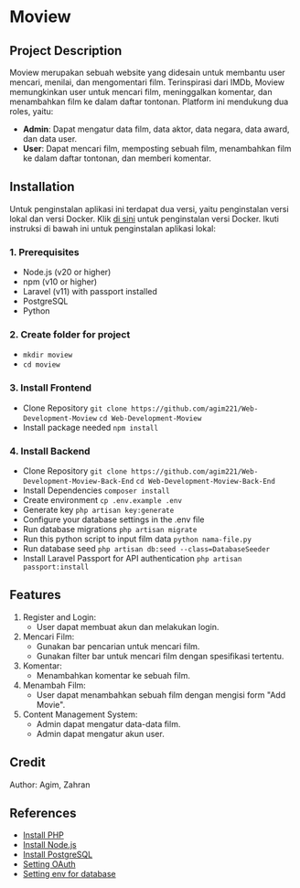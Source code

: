 # Moview

## Project Description

Moview merupakan sebuah website yang didesain untuk membantu user mencari, menilai, dan mengomentari film. Terinspirasi dari IMDb, Moview memungkinkan user untuk mencari film, meninggalkan komentar, dan menambahkan film ke dalam daftar tontonan. Platform ini mendukung dua roles, yaitu:

- **Admin**: Dapat mengatur data film, data aktor, data negara, data award, dan data user.
- **User**: Dapat mencari film, memposting sebuah film, menambahkan film ke dalam daftar tontonan, dan memberi komentar.

## Installation

Untuk penginstalan aplikasi ini terdapat dua versi, yaitu penginstalan versi lokal dan versi Docker. Klik [di sini](https://github.com/agim221/Web-Development-Moview/tree/docker) untuk penginstalan versi Docker. Ikuti instruksi di bawah ini untuk penginstalan aplikasi lokal:

### 1. Prerequisites

- Node.js (v20 or higher)
- npm (v10 or higher)
- Laravel (v11) with passport installed
- PostgreSQL
- Python

### 2. Create folder for project

- `mkdir moview`
- `cd moview`

### 3. Install Frontend

- Clone Repository
  `git clone https://github.com/agim221/Web-Development-Moview`
  `cd Web-Development-Moview`
- Install package needed
  `npm install`

### 4. Install Backend

- Clone Repository
  `git clone https://github.com/agim221/Web-Development-Moview-Back-End`
  `cd Web-Development-Moview-Back-End`
- Install Dependencies
  `composer install`
- Create environment
  `cp .env.example .env`
- Generate key
  `php artisan key:generate`
- Configure your database settings in the .env file
- Run database migrations
  `php artisan migrate`
- Run this python script to input film data
  `python nama-file.py`
- Run database seed
  `php artisan db:seed --class=DatabaseSeeder`
- Install Laravel Passport for API authentication
  `php artisan passport:install`

## Features

1. Register and Login:
   - User dapat membuat akun dan melakukan login.
2. Mencari Film:
   - Gunakan bar pencarian untuk mencari film.
   - Gunakan filter bar untuk mencari film dengan spesifikasi tertentu.
3. Komentar:
   - Menambahkan komentar ke sebuah film.
4. Menambah Film:
   - User dapat menambahkan sebuah film dengan mengisi form "Add Movie".
5. Content Management System:
   - Admin dapat mengatur data-data film.
   - Admin dapat mengatur akun user.

## Credit

Author: Agim, Zahran

## References

- [Install PHP](https://youtu.be/n04w2SzGr_U?si=sjD0qlwKKgKink4t)
- [Install Node.js](https://youtu.be/06X51c6WHsQ?si=mkXpJFxfmcb-oBPo)
- [Install PostgreSQL](https://youtu.be/uN0AfifH1TA?si=EcvAHVogRiIm3UnZ)
- [Setting OAuth](https://youtu.be/r8sVXy7lSTM?si=DGc_rI0c2GrWHTHD)
- [Setting env for database](https://medium.com/@erlandmuchasaj/laravel-env-5fe7f88bd256)
